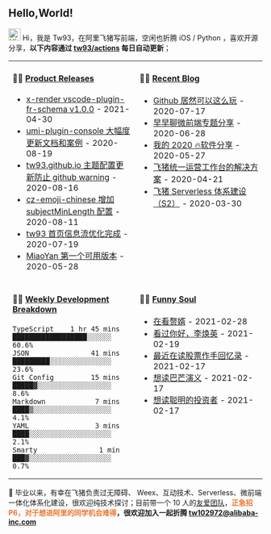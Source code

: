 ## Hello,World!

<img src='https://qpluspicture.oss-cn-beijing.aliyuncs.com/6LjjQA/Hi.gif' alt='Hi' width="24"/> Hi，我是 Tw93，在阿里飞猪写前端，空闲也折腾 iOS / Python ，喜欢开源分享，**以下内容通过 <a href="https://github.com/tw93/tw93/actions" target="_blank">tw93/actions</a> 每日自动更新**；

<table width="800px">
<tr>
<td valign="top" width="50%">

#### 🏋️‍♀️ <a href="https://github.com/tw93/tw93/blob/main/releases.md" target="_blank">Product Releases</a>

<!-- recent_releases starts -->
* <a href='https://github.com/alibaba/x-render/releases/tag/vscode-plugin-fr-schema%401.0.0' target='_blank'>x-render vscode-plugin-fr-schema v1.0.0</a> - 2021-04-30
* <a href='https://github.com/tw93/umi-plugin-console/releases/tag/v0.2.2' target='_blank'>umi-plugin-console 大幅度更新文档和案例</a> - 2020-08-19
* <a href='https://github.com/tw93/tw93.github.io/releases/tag/v0.2.0' target='_blank'>tw93.github.io 主题配置更新防止 github warning</a> - 2020-08-16
* <a href='https://github.com/tw93/cz-emoji-chinese/releases/tag/v0.3.1' target='_blank'>cz-emoji-chinese 增加 subjectMinLength 配置</a> - 2020-08-11
* <a href='https://github.com/tw93/tw93/releases/tag/V1.0' target='_blank'>tw93 首页信息流优化完成</a> - 2020-07-19
* <a href='https://github.com/tw93/MiaoYan/releases/tag/V0.1' target='_blank'>MiaoYan 第一个可用版本</a> - 2020-05-28
<!-- recent_releases ends -->

</td>
<td valign="top" width="50%">

#### 🤹‍♀️ <a href="https://tw93.github.io/" target="_blank">Recent Blog</a>

<!-- blog starts -->
* <a href='https://tw93.github.io/2020-07-17/markdown.html' target='_blank'>Github 居然可以这么玩</a> - 2020-07-17
* <a href='https://tw93.github.io/2020-06-28/zaozaoliao.html' target='_blank'>早早聊微前端专题分享</a> - 2020-06-28
* <a href='https://tw93.github.io/2020-05-27/good-app.html' target='_blank'>我的 2020 🔥软件分享</a> - 2020-05-27
* <a href='https://tw93.github.io/2020-04-21/one.html' target='_blank'>飞猪统一运营工作台的解决方案</a> - 2020-04-21
* <a href='https://tw93.github.io/2020-03-30/serverless-two.html' target='_blank'>飞猪 Serverless 体系建设（S2）</a> - 2020-03-30
<!-- blog ends -->

</td>
</tr>
<tr>
<td valign="top" width="50%">

#### 🏊‍♂️ <a href="https://gist.github.com/tw93/7854aac61f991ef4e7ae7b8440e4fdc6" target="_blank">Weekly Development Breakdown</a>

<!-- code_time starts -->

```text
TypeScript    1 hr 45 mins  ██████████████████░░░░░░  60.6%
JSON               41 mins  █████████░░░░░░░░░░░░░░░  23.6%
Git Config         15 mins  █████▓░░░░░░░░░░░░░░░░░░   8.6%
Markdown            7 mins  ████▒░░░░░░░░░░░░░░░░░░░   4.1%
YAML                3 mins  ████░░░░░░░░░░░░░░░░░░░░   2.1%
Smarty               1 min  ███▓░░░░░░░░░░░░░░░░░░░░   0.7%
```

<!-- code_time ends -->

</td>
<td valign="top" width="50%">

#### 🤾‍♂️ <a href="https://www.douban.com/people/tangwei93/" target="_blank">Funny Soul</a>

<!-- douban starts -->
* <a href='http://movie.douban.com/subject/27148168/' target='_blank'>在看赘婿</a> - 2021-02-28
* <a href='http://movie.douban.com/subject/34841067/' target='_blank'>看过你好，李焕英</a> - 2021-02-19
* <a href='https://book.douban.com/subject/6974582/' target='_blank'>最近在读股票作手回忆录</a> - 2021-02-17
* <a href='https://book.douban.com/subject/35025832/' target='_blank'>想读巴芒演义</a> - 2021-02-17
* <a href='https://book.douban.com/subject/5243775/' target='_blank'>想读聪明的投资者</a> - 2021-02-17
<!-- douban ends -->

</td>
  </tr>
  </table>

📮 毕业以来，有幸在飞猪负责过无障碍、 Weex、互动技术、Serverless、微前端一体化体系化建设，很欢迎纯技术探讨；目前带一个 10 人的<a href="https://img.alicdn.com/tfs/TB1svLYObr1gK0jSZFDXXb9yVXa-4032-2268.jpg" target="_blank">友爱团队</a>，<span style="color:#EE722E">**正急招 P6，对于想进阿里的同学机会难得</span>，很欢迎加入一起折腾 <tw102972@alibaba-inc.com>**
